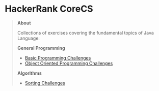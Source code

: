 # HackerRank CoreCS

>
> **About**
>
> Collections of exercises covering the fundamental topics of Java Language:
>
> **General Programming**
>
> * [Basic Programming Challenges](https://www.hackerrank.com/domains/core-cs/basic-programming)
> * [Object Oriented Programming Challenges](https://www.hackerrank.com/domains/core-cs/object-oriented-programming)
>
>
> **Algorithms**
>
> * [Sorting Challenges](https://www.hackerrank.com/domains/core-cs/sorting)
>
>
